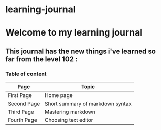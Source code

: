 
# learning-journal
# Welcome to my learning journal 
##  This journal has the new things i've learned so far from the level 102 :


### Table of content
Page | Topic
---- | -----
First Page | Home page
Second Page | Short summary of markdown syntax
Third Page | Mastering markdown 
Fourth Page | Choosing text editor
